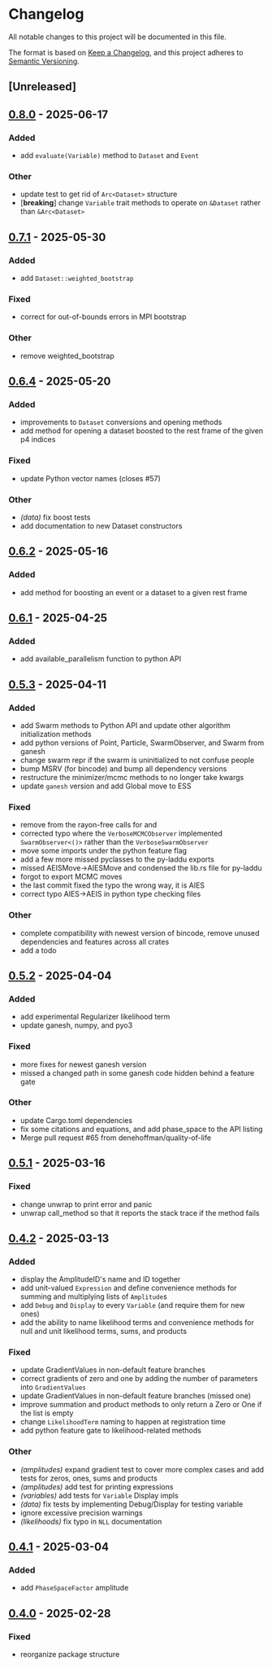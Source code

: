# Changelog

All notable changes to this project will be documented in this file.

The format is based on [Keep a Changelog](https://keepachangelog.com/en/1.0.0/),
and this project adheres to [Semantic Versioning](https://semver.org/spec/v2.0.0.html).

## [Unreleased]

## [0.8.0](https://github.com/denehoffman/laddu/compare/py-laddu-mpi-v0.7.1...py-laddu-mpi-v0.8.0) - 2025-06-17

### Added

- add `evaluate(Variable)` method to `Dataset` and `Event`

### Other

- update test to get rid of `Arc<Dataset>` structure
- [**breaking**] change `Variable` trait methods to operate on `&Dataset` rather than `&Arc<Dataset>`

## [0.7.1](https://github.com/denehoffman/laddu/compare/py-laddu-mpi-v0.7.0...py-laddu-mpi-v0.7.1) - 2025-05-30

### Added

- add `Dataset::weighted_bootstrap`

### Fixed

- correct for out-of-bounds errors in MPI bootstrap

### Other

- remove weighted_bootstrap

## [0.6.4](https://github.com/denehoffman/laddu/compare/py-laddu-mpi-v0.6.3...py-laddu-mpi-v0.6.4) - 2025-05-20

### Added

- improvements to `Dataset` conversions and opening methods
- add method for opening a dataset boosted to the rest frame of the given p4 indices

### Fixed

- update Python vector names (closes #57)

### Other

- *(data)* fix boost tests
- add documentation to new Dataset constructors

## [0.6.2](https://github.com/denehoffman/laddu/compare/py-laddu-mpi-v0.6.1...py-laddu-mpi-v0.6.2) - 2025-05-16

### Added

- add method for boosting an event or a dataset to a given rest frame

## [0.6.1](https://github.com/denehoffman/laddu/compare/py-laddu-mpi-v0.6.0...py-laddu-mpi-v0.6.1) - 2025-04-25

### Added

- add available_parallelism function to python API

## [0.5.3](https://github.com/denehoffman/laddu/compare/py-laddu-mpi-v0.5.2...py-laddu-mpi-v0.5.3) - 2025-04-11

### Added

- add Swarm methods to Python API and update other algorithm initialization methods
- add python versions of Point, Particle, SwarmObserver, and Swarm from ganesh
- change swarm repr if the swarm is uninitialized to not confuse people
- bump MSRV (for bincode) and bump all dependency versions
- restructure the minimizer/mcmc methods to no longer take kwargs
- update `ganesh` version and add Global move to ESS

### Fixed

- remove  from the rayon-free  calls for  and
- corrected typo where the `VerboseMCMCObserver` implemented `SwarmObserver<()>` rather than the `VerboseSwarmObserver`
- move some imports under the python feature flag
- add a few more missed pyclasses to the py-laddu exports
- missed AEISMove->AIESMove and condensed the lib.rs file for py-laddu
- forgot to export MCMC moves
- the last commit fixed the typo the wrong way, it is AIES
- correct typo AIES->AEIS in python type checking files

### Other

- complete compatibility with newest version of bincode, remove unused dependencies and features across all crates
- add a todo

## [0.5.2](https://github.com/denehoffman/laddu/compare/py-laddu-mpi-v0.5.1...py-laddu-mpi-v0.5.2) - 2025-04-04

### Added

- add experimental Regularizer likelihood term
- update ganesh, numpy, and pyo3

### Fixed

- more fixes for newest ganesh version
- missed a changed path in some ganesh code hidden behind a feature gate

### Other

- update Cargo.toml dependencies
- fix some citations and equations, and add phase_space to the API listing
- Merge pull request #65 from denehoffman/quality-of-life

## [0.5.1](https://github.com/denehoffman/laddu/compare/py-laddu-mpi-v0.5.0...py-laddu-mpi-v0.5.1) - 2025-03-16

### Fixed

- change unwrap to print error and panic
- unwrap call_method so that it reports the stack trace if the method fails

## [0.4.2](https://github.com/denehoffman/laddu/compare/py-laddu-mpi-v0.4.1...py-laddu-mpi-v0.4.2) - 2025-03-13

### Added

- display the AmplitudeID's name and ID together
- add unit-valued `Expression` and define convenience methods for summing and multiplying lists of `Amplitude`s
- add `Debug` and `Display` to every `Variable` (and require them for new ones)
- add the ability to name likelihood terms and convenience methods for null and unit likelihood terms, sums, and products

### Fixed

- update GradientValues in non-default feature branches
- correct gradients of zero and one by adding the number of parameters into `GradientValues`
- update GradientValues in non-default feature branches (missed one)
- improve summation and product methods to only return a Zero or One if the list is empty
- change `LikelihoodTerm` naming to happen at registration time
- add python feature gate to likelihood-related methods

### Other

- *(amplitudes)* expand gradient test to cover more complex cases and add tests for zeros, ones, sums and products
- *(amplitudes)* add test for printing expressions
- *(variables)* add tests for `Variable` Display impls
- *(data)* fix tests by implementing Debug/Display for testing variable
- ignore excessive precision warnings
- *(likelihoods)* fix typo in `NLL` documentation

## [0.4.1](https://github.com/denehoffman/laddu/compare/py-laddu-mpi-v0.4.0...py-laddu-mpi-v0.4.1) - 2025-03-04

### Added

- add `PhaseSpaceFactor` amplitude

## [0.4.0](https://github.com/denehoffman/laddu/releases/tag/py-laddu-mpi-v0.3.0) - 2025-02-28

### Fixed

- reorganize package structure
